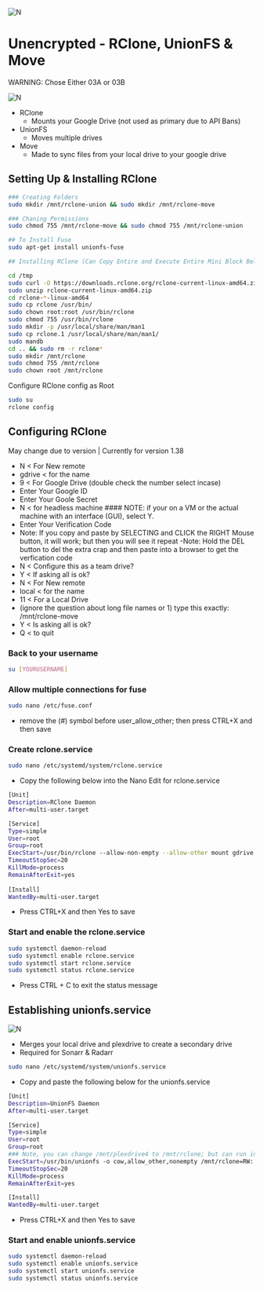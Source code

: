 ![N](https://preview.ibb.co/gdXE0m/Snip20171029_22.png)

# Unencrypted - RClone, UnionFS & Move
WARNING: Chose Either 03A or 03B

![N](https://camo.githubusercontent.com/f77b6479ad8f227f62675fe0c761e4eb207c561d/68747470733a2f2f72636c6f6e652e6f72672f696d672f72636c6f6e652d313230783132302e706e67)

- RClone
  - Mounts your Google Drive (not used as primary due to API Bans)
- UnionFS
  - Moves multiple drives
- Move
  - Made to sync files from your local drive to your google drive

## Setting Up & Installing RClone

```sh
### Creating Folders
sudo mkdir /mnt/rclone-union && sudo mkdir /mnt/rclone-move

### Chaning Permissions
sudo chmod 755 /mnt/rclone-move && sudo chmod 755 /mnt/rclone-union

## To Install Fuse
sudo apt-get install unionfs-fuse

## Installing RClone (Can Copy Entire and Execute Entire Mini Block Below)

cd /tmp
sudo curl -O https://downloads.rclone.org/rclone-current-linux-amd64.zip
sudo unzip rclone-current-linux-amd64.zip
cd rclone-*-linux-amd64
sudo cp rclone /usr/bin/
sudo chown root:root /usr/bin/rclone
sudo chmod 755 /usr/bin/rclone
sudo mkdir -p /usr/local/share/man/man1
sudo cp rclone.1 /usr/local/share/man/man1/
sudo mandb
cd .. && sudo rm -r rclone*
sudo mkdir /mnt/rclone
sudo chmod 755 /mnt/rclone
sudo chown root /mnt/rclone
```

Configure RClone config as Root 

```sh
sudo su
rclone config
```

## Configuring RClone
May change due to version | Currently for version 1.38

- N < For New remote 
- gdrive < for the name
- 9 < For Google Drive (double check the number select incase)
- Enter Your Google ID
- Enter Your Goole Secret
- N < for headless machine #### NOTE: if your on a VM or the actual machine with an interface (GUI), select Y.  
- Enter Your Verification Code
 - Note: If you copy and paste by SELECTING and CLICK the RIGHT Mouse button, it will work; but then you will see it repeat
 -Note: Hold the DEL button to del the extra crap and then paste into a browser to get the verfication code
- N < Configure this as a team drive?
- Y < If asking all is ok?
- N < For New remote
- local < for the name
- 11 < For a Local Drive
- (ignore the question about long file names or 1) type this exactly: /mnt/rclone-move
- Y < Is asking all is ok?
- Q < to quit

### Back to your username

```sh
su [YOURUSERNAME]
```

### Allow multiple connections for fuse

```sh
sudo nano /etc/fuse.conf
```
- remove the (#) symbol before user_allow_other; then press CTRL+X and then save

### Create rclone.service

```sh
sudo nano /etc/systemd/system/rclone.service
```

- Copy the following below into the Nano Edit for rclone.service

```sh
[Unit]
Description=RClone Daemon
After=multi-user.target

[Service]
Type=simple
User=root
Group=root
ExecStart=/usr/bin/rclone --allow-non-empty --allow-other mount gdrive: /mnt/rclone --bwlimit 8650k --size-only
TimeoutStopSec=20
KillMode=process
RemainAfterExit=yes
 
[Install]
WantedBy=multi-user.target
```

- Press CTRL+X and then Yes to save

### Start and enable the rclone.service

```sh
sudo systemctl daemon-reload
sudo systemctl enable rclone.service
sudo systemctl start rclone.service
sudo systemctl status rclone.service
```

- Press CTRL + C to exit the status message
 
## Establishing unionfs.service

![N](http://icons.iconarchive.com/icons/hopstarter/hard-drive/72/Device-Hard-Drive-Mac-icon.png)

- Merges your local drive and plexdrive to create a secondary drive
- Required for Sonarr & Radarr

```sh
sudo nano /etc/systemd/system/unionfs.service
```

- Copy and paste the following below for the unionfs.service

```sh
[Unit]
Description=UnionFS Daemon
After=multi-user.target

[Service]
Type=simple
User=root
Group=root
### Note, you can change /mnt/plexdrive4 to /mnt/rclone; but can run into API bans with large libraries 
ExecStart=/usr/bin/unionfs -o cow,allow_other,nonempty /mnt/rclone=RW: /mnt/rclone-union
TimeoutStopSec=20
KillMode=process
RemainAfterExit=yes

[Install]
WantedBy=multi-user.target
```

- Press CTRL+X and then Yes to save

### Start and enable unionfs.service
```sh
sudo systemctl daemon-reload
sudo systemctl enable unionfs.service
sudo systemctl start unionfs.service
sudo systemctl status unionfs.service
```
